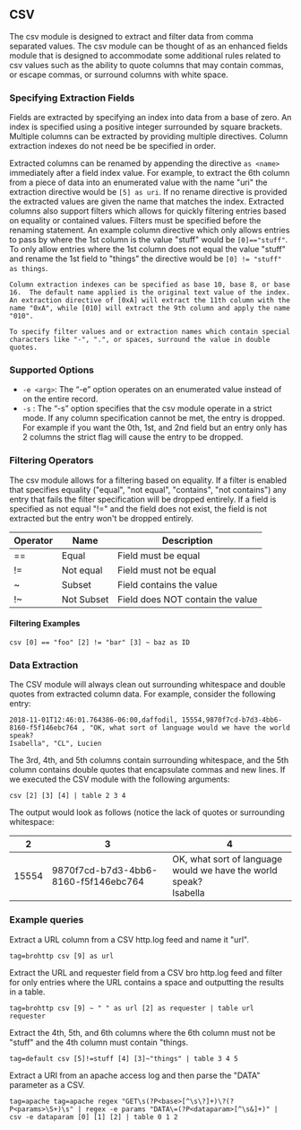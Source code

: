 ## CSV

The csv module is designed to extract and filter data from comma separated values.  The csv module can be thought of as an enhanced fields module that is designed to accommodate some additional rules related to csv values such as the ability to quote columns that may contain commas, or escape commas, or surround columns with white space.

### Specifying Extraction Fields

Fields are extracted by specifying an index into data from a base of zero.  An index is specified using a positive integer surrounded by square brackets.  Multiple columns can be extracted by providing multiple directives.  Column extraction indexes do not need be be specified in order.

Extracted columns can be renamed by appending the directive `as <name>` immediately after a field index value.  For example, to extract the 6th column from a piece of data into an enumerated value with the name "uri" the extraction directive would be `[5] as uri`.  If no rename directive is provided the extracted values are given the name that matches the index.  Extracted columns also support filters which allows for quickly filtering entries based on equality or contained values.  Filters must be specified before the renaming statement.  An example column directive which only allows entries to pass by where the 1st column is the value "stuff" would be `[0]=="stuff"`.  To only allow entries where the 1st column does not equal the value "stuff" and rename the 1st field to "things" the directive would be `[0] != "stuff" as things`.

```{attention}
Column extraction indexes can be specified as base 10, base 8, or base 16.  The default name applied is the original text value of the index.  An extraction directive of [0xA] will extract the 11th column with the name "0xA", while [010] will extract the 9th column and apply the name "010".
```

```{attention}
To specify filter values and or extraction names which contain special characters like "-", ".", or spaces, surround the value in double quotes.
```

### Supported Options

* `-e <arg>`: The “-e” option operates on an enumerated value instead of on the entire record.
* `-s` : The “-s” option specifies that the csv module operate in a strict mode.  If any column specification cannot be met, the entry is dropped.  For example if you want the 0th, 1st, and 2nd field but an entry only has 2 columns the strict flag will cause the entry to be dropped.

### Filtering Operators

The csv module allows for a filtering based on equality.  If a filter is enabled that specifies equality ("equal", "not equal", "contains", "not contains") any entry that fails the filter specification will be dropped entirely.  If a field is specified as not equal "!=" and the field does not exist, the field is not extracted but the entry won't be dropped entirely.

| Operator | Name | Description |
|----------|------|-------------|
| == | Equal | Field must be equal
| != | Not equal | Field must not be equal
| ~ | Subset | Field contains the value
| !~ | Not Subset | Field does NOT contain the value

#### Filtering Examples

```
csv [0] == "foo" [2] != "bar" [3] ~ baz as ID
```

### Data Extraction

The CSV module will always clean out surrounding whitespace and double quotes from extracted column data.  For example, consider the following entry:

```
2018-11-01T12:46:01.764386-06:00,daffodil, 15554,9870f7cd-b7d3-4bb6-8160-f5f146ebc764 , "OK, what sort of language would we have the world speak?
Isabella", "CL", Lucien
```

The 3rd, 4th, and 5th columns contain surrounding whitespace, and the 5th column contains double quotes that encapsulate commas and new lines.  If we executed the CSV module with the following arguments:

```
csv [2] [3] [4] | table 2 3 4
```

The output would look as follows (notice the lack of quotes or surrounding whitespace:

| 2 | 3 | 4 |
|----------|------|-------------|
| 15554 | 9870f7cd-b7d3-4bb6-8160-f5f146ebc764 | OK, what sort of language would we have the world speak?<br>Isabella |


### Example queries

Extract a URL column from a CSV http.log feed and name it "url".

```gravwell
tag=brohttp csv [9] as url
```


Extract the URL and requester field from a CSV bro http.log feed and filter for only entries where the URL contains a space and outputting the results in a table.

```gravwell
tag=brohttp csv [9] ~ " " as url [2] as requester | table url requester
```


Extract the 4th, 5th, and 6th columns where the 6th column must not be "stuff" and the 4th column must contain "things.

```gravwell
tag=default csv [5]!=stuff [4] [3]~"things" | table 3 4 5
```


Extract a URI from an apache access log and then parse the "DATA" parameter as a CSV.

```gravwell
tag=apache tag=apache regex "GET\s(?P<base>[^\s\?]+)\?(?P<params>\S+)\s" | regex -e params "DATA\=(?P<dataparam>[^\s&]+)" | csv -e dataparam [0] [1] [2] | table 0 1 2
```
